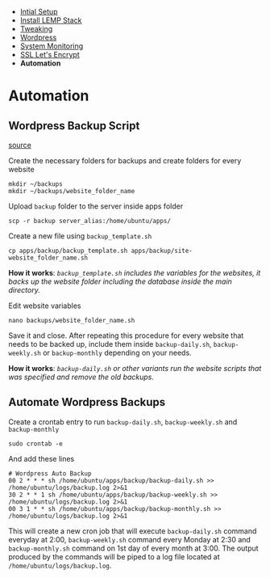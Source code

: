 - [Intial Setup](Initial%20Setup.md)
- [Install LEMP Stack](Install%20LEMP.md)
- [Tweaking](Tweaking.md)
- [Wordpress](Wordpress.md)
- [System Monitoring](System%20Monitoring.md)
- [SSL Let's Encrypt](SSL%20Let's%20Encrypt.md)
- **Automation**

# Automation

## Wordpress Backup Script

[source](http://lifehacker.com/5885392/automatically-back-up-your-web-site-every-night)

Create the necessary folders for backups and create folders for every website
```
mkdir ~/backups
mkdir ~/backups/website_folder_name
```

Upload `backup` folder to the server inside apps folder
```
scp -r backup server_alias:/home/ubuntu/apps/
```

Create a new file using `backup_template.sh`
```
cp apps/backup/backup_template.sh apps/backup/site-website_folder_name.sh
```

**How it works**: *`backup_template.sh` includes the variables for the websites, it backs up the website folder including the database inside the main directory.*

Edit website variables
```
nano backups/website_folder_name.sh
```

Save it and close.
After repeating this procedure for every website that needs to be backed up, include them inside `backup-daily.sh`, `backup-weekly.sh` or `backup-monthly` depending on your needs.

**How it works**: *`backup-daily.sh` or other variants run the website scripts that was specified and remove the old backups.*

## Automate Wordpress Backups

Create a crontab entry to run `backup-daily.sh`, `backup-weekly.sh` and `backup-monthly`
```
sudo crontab -e
```

And add these lines
```
# Wordpress Auto Backup
00 2 * * * sh /home/ubuntu/apps/backup/backup-daily.sh >> /home/ubuntu/logs/backup.log 2>&1
30 2 * * 1 sh /home/ubuntu/apps/backup/backup-weekly.sh >> /home/ubuntu/logs/backup.log 2>&1
00 3 1 * * sh /home/ubuntu/apps/backup/backup-monthly.sh >> /home/ubuntu/logs/backup.log 2>&1
```

This will create a new cron job that will execute `backup-daily.sh` command everyday at 2:00, `backup-weekly.sh` command every Monday at 2:30 and `backup-monthly.sh` command on 1st day of every month at 3:00. The output produced by the commands will be piped to a log file located at `/home/ubuntu/logs/backup.log`.
